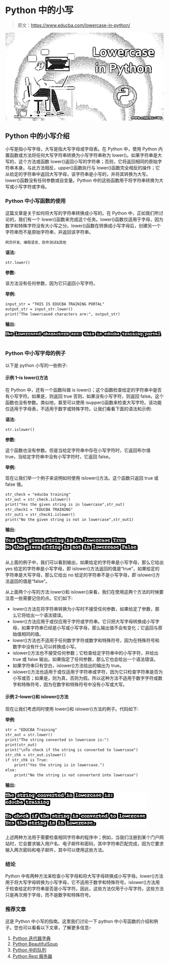 # Python 中的小写

> 原文：<https://www.educba.com/lowercase-in-python/>

![Lowercase in Python](img/65f3d70c122c6078655cab92c8f10cd5.png)



## Python 中的小写介绍

小写是指小写字母，大写是指大写字母或字母表。在 Python 中，使用 Python 内置函数或方法将任何大写字符串转换为小写字符串称为 lower()。如果字符串是大写的，这个方法或函数 lower()返回小写的字符串；否则，它将返回相同的原始字符串本身。与此方法相反，upper()函数执行与 lower()函数完全相反的操作；它从给定的字符串中返回大写字母，该字符串是小写的，并将其转换为大写。lower()函数没有任何参数或自变量。Python 中的这些函数用于将字符串转换为大写或小写字符或字母。

### Python 中小写函数的使用

这篇文章是关于如何将大写的字符串转换成小写的。在 Python 中，正如我们所讨论的，我们有一个 lower()函数来完成这个任务。lower()函数仅适用于字母，因为数字和特殊字符没有大小写之分。lower()函数在转换成小写字母后，创建另一个字符串而不是原始字符串，并返回该字符串。

<small>网页开发、编程语言、软件测试&其他</small>

**语法:**

```
str.lower()
```

**参数:**

该方法没有任何参数，因为它只返回小写字符。

**举例:**

```
input_str = "THIS IS EDUCBA TRAINING PORTAL"
output_str = input_str.lower()
print("The lowercased characters are:", output_str)
```

**输出:**

![Lowercase in Python-1.1](img/3cbf6cd75f3849d564652d4a63929213.png)



### Python 中小写字母的例子

以下是 python 小写的一些例子:

#### 示例 1–is lower()方法

在 Python 中，还有一个函数叫做 is lower()；这个函数检查给定的字符串中是否有小写字符。如果是，则返回 true 否则，如果没有小写字符，则返回 false。这个函数也没有参数。类似地，甚至可以使用 isupper()函数来检查大写字符。该功能仅适用于字母表，不适用于数字或特殊字符。让我们看看下面的语法和示例:

**语法:**

```
str.islower()
```

**参数:**

这个函数也没有参数。但是当给定字符串中存在小写字符时，它返回布尔值 true，当给定字符串中没有小写字符时，它返回 false。

**举例:**

现在让我们举一个例子来说明如何使用 islower()方法。这个函数只返回 true 或 false 值。

```
str_check = "educba training"
str_out = str_check.islower()
print("Yes the given string is in lowercase",str_out)
str_check1 = "EDUCBA TRAINING"
str_out1 = str_check1.islower()
print("No the given string is not in lowercase",str_out1)
```

**输出:**

![Lowercase in Python-1.2](img/6d7f8f87c9e97bc9d40b9f62e81793c4.png)



从上面的例子中，我们可以看到输出，如果给定的字符串是小写字母，那么它给出 yes 给定的字符串是小写字母，即 islower()方法返回的值是“true”，如果给定的字符串是大写字母，那么它给出 no 给定的字符串不是小写字母，即 islower()方法返回的值是“false”。

从上面两个小写的方法:lower()和 islower()来看，我们在使用这两个方法的时候要注意一些需要记住的点。它们如下:

*   lower()方法在将字符串转换为小写时不接受任何参数，如果给定了参数，那么它将给出一个语法错误。
*   lower()方法应用于或仅应用于字符或字符串。它只把大写字母转换成小写字母，如果字符串已经是小写或小写字母，那么输出值不会有变化；它返回与原始值相同的值。
*   lower()方法也不适用于任何数字字符或数字和特殊符号，因为在特殊符号和数字中没有什么可以转换成小写。
*   islower()方法也不接受任何参数；它检查给定字符串中的小写字符，并给出 true 或 false 输出。如果指定了任何参数，那么它也会给出一个语法错误。
*   如果字符串只有空白，islower()方法给出的输出为 true。
*   islower()方法也适用于或仅适用于字符串或字符，因为它只检查字符串是否为小写或否；如果是，则为真，否则为假。所以这种方法不适用于数字字符或数字和特殊符号，因为在数字和特殊符号中没有小写或大写。

#### 示例 2–lower()和 islower()方法

现在让我们考虑同时使用 lower()和 islower()方法的例子。代码如下:

**举例**:

```
str = "EDUCBA Training"
str_out = str.lower()
print("The string converted in lowercase is:")
print(str_out)
print("\nTo check if the string is converted to lowercase")
str_chk = str_out.islower()
if str_chk is True:
    print("Yes the string is in lowercase.")
else:
    print("No the string is not converterd into lowercase")
```

**输出:**

![lower() and islower() method](img/a0c1b1aedded7f5f2c99364cd6f21e94.png)



上述两种方法用于需要检查相同字符串的程序中；例如，当我们注册到某个门户网站时，它会要求输入用户名、电子邮件和密码，其中字符串匹配完成，因为它要求输入两次密码和电子邮件，其中可以使用这些方法。

### 结论

Python 中有两种方法来检查小写字母和将大写字母转换成小写字母。lower()方法用于将大写字母转换为小写字母，它不适用于数字和特殊符号。islower()方法用于检查给定的字符串是否是小写字符。因此，这些方法仅用于小写字符。这些方法只是再次用于字母，而不是数字和特殊符号。

### 推荐文章

这是 Python 中小写的指南。这里我们讨论一下 python 中小写函数的介绍和例子。您也可以看看以下文章，了解更多信息–

1.  [Python 迭代器字典](https://www.educba.com/python-iterator-dictionary/)
2.  [Python BeautifulSoup](https://www.educba.com/python-beautifulsoup/)
3.  [Python 中的队列](https://www.educba.com/queue-in-python/)
4.  [Python Rest 服务器](https://www.educba.com/python-rest-server/)